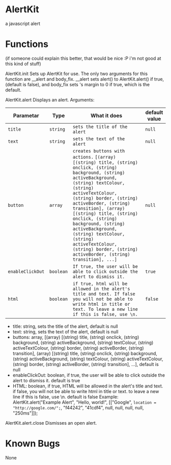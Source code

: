 # AlertKit
a javascript alert

# Functions
(if someone could explain this better, that would be nice :P i'm not good at this kind of stuff)

AlertKit.init
Sets up AlertKit for use.
The only two arguments for this function are __alert and body_fix.  __alert sets alert() to AlertKit.alert() if true, (default is false), and body_fix sets <body>'s margin to 0 if true, which is the default.

AlertKit.alert
Displays an alert.
Arguments:

Parametar | Type | What it does | default value
--------- | ---- | ------------ | -------------
`title` | `string` | `sets the title of the alert` | `null`
`text`  | `string` | `sets the text of the alert` | `null`
`button` | `array` | `creates buttons with actions.` ```[(array) [(string) title, (string) onclick, (string) background, (string) activeBackground, (string) textColour, (string) activeTextColour, (string) border, (string) activeBorder, (string) transition], (array) [(string) title, (string) onclick, (string) background, (string) activeBackground, (string) textColour, (string) activeTextColour, (string) border, (string) activeBorder, (string) transition], ...]``` | `null`
`enableClickOut` | `boolean` | `If true, the user will be able to click outside the alert to dismiss it.` | `true`
`html` | `boolean` | `if true, html will be allowed in the alert's title and text. If false you will not be able to write html in title or text. To leave a new line if this is false, use \n.` | `false`



* title: string, sets the title of the alert, default is null
* text: string, sets the text of the alert, default is null
* buttons: array, [(array) [(string) title, (string) onclick, (string) background, (string) activeBackground, (string) textColour, (string) activeTextColour, (string) border, (string) activeBorder, (string) transition], (array) [(string) title, (string) onclick, (string) background, (string) activeBackground, (string) textColour, (string) activeTextColour, (string) border, (string) activeBorder, (string) transition], ...], default is null
* enableClickOut: boolean, if true, the user will be able to click outside the alert to dismiss it.  default is true
* HTML: boolean, if true, HTML will be allowed in the alert's title and text.  if false, you will not be able to write html in title or text.  to leave a new line if this is false, use \n.  default is false
Example:
AlertKit.alert("Example Alert", "Hello, world!", [["Google", `location = "http://google.com/";`, "f44242", "41cdf4", null, null, null, null, "250ms"]]);

AlertKit.alert.close
Dismisses an open alert.

# Known Bugs
None
